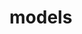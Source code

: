 # models

<ApiObject
  path="mirascope.llm.models.models.Model"
  symbolName="Model"
  slug="model"
  canonicalPath="models"
/>

<ApiObject
  path="mirascope.llm.models.models.get_model_from_context"
  symbolName="get_model_from_context"
  slug="get_model_from_context"
  canonicalPath="models"
/>

<ApiObject
  path="mirascope.llm.models.models.model"
  symbolName="model"
  slug="model_fn"
  canonicalPath="models"
/>